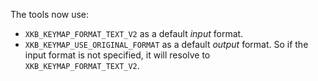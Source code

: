 The tools now use:
- `XKB_KEYMAP_FORMAT_TEXT_V2` as a default *input* format.
- `XKB_KEYMAP_USE_ORIGINAL_FORMAT` as a default *output* format.
  So if the input format is not specified, it will resolve to
  `XKB_KEYMAP_FORMAT_TEXT_V2`.
